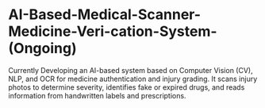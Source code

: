 # AI-Based-Medical-Scanner-Medicine-Veri-cation-System-(Ongoing)
Currently Developing an AI-based system based on Computer Vision (CV), NLP, and OCR for medicine authentication and injury grading. It scans injury photos to determine severity, identifies fake or expired drugs, and reads information from handwritten labels and prescriptions.
